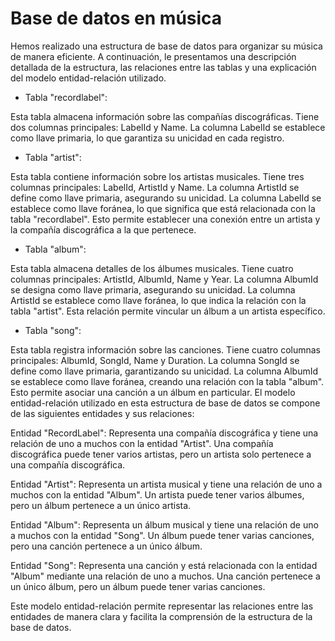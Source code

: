 # Base de datos en música


Hemos realizado una estructura de base de datos para organizar su música de manera eficiente. A continuación, le presentamos una descripción detallada de la estructura, las relaciones entre las tablas y una explicación del modelo entidad-relación utilizado.

- Tabla "recordlabel":

Esta tabla almacena información sobre las compañías discográficas.
Tiene dos columnas principales: LabelId y Name.
La columna LabelId se establece como llave primaria, lo que garantiza su unicidad en cada registro.

- Tabla "artist":

Esta tabla contiene información sobre los artistas musicales.
Tiene tres columnas principales: LabelId, ArtistId y Name.
La columna ArtistId se define como llave primaria, asegurando su unicidad.
La columna LabelId se establece como llave foránea, lo que significa que está relacionada con la tabla "recordlabel".
Esto permite establecer una conexión entre un artista y la compañía discográfica a la que pertenece.

- Tabla "album":

Esta tabla almacena detalles de los álbumes musicales.
Tiene cuatro columnas principales: ArtistId, AlbumId, Name y Year.
La columna AlbumId se designa como llave primaria, asegurando su unicidad.
La columna ArtistId se establece como llave foránea, lo que indica la relación con la tabla "artist".
Esta relación permite vincular un álbum a un artista específico.

- Tabla "song":

Esta tabla registra información sobre las canciones.
Tiene cuatro columnas principales: AlbumId, SongId, Name y Duration.
La columna SongId se define como llave primaria, garantizando su unicidad.
La columna AlbumId se establece como llave foránea, creando una relación con la tabla "album".
Esto permite asociar una canción a un álbum en particular.
El modelo entidad-relación utilizado en esta estructura de base de datos se compone de las siguientes entidades y sus relaciones:

Entidad "RecordLabel": Representa una compañía discográfica y tiene una relación de uno a muchos con la entidad "Artist". Una compañía discográfica puede tener varios artistas, pero un artista solo pertenece a una compañía discográfica.

Entidad "Artist": Representa un artista musical y tiene una relación de uno a muchos con la entidad "Album". Un artista puede tener varios álbumes, pero un álbum pertenece a un único artista.

Entidad "Album": Representa un álbum musical y tiene una relación de uno a muchos con la entidad "Song". Un álbum puede tener varias canciones, pero una canción pertenece a un único álbum.

Entidad "Song": Representa una canción y está relacionada con la entidad "Album" mediante una relación de uno a muchos. Una canción pertenece a un único álbum, pero un álbum puede tener varias canciones.

Este modelo entidad-relación permite representar las relaciones entre las entidades de manera clara y facilita la comprensión de la estructura de la base de datos.

